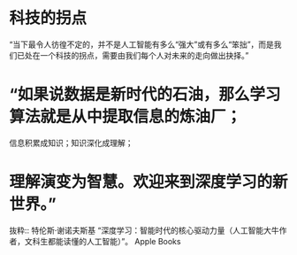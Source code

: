 # 科技的拐点
“当下最令人彷徨不定的，并不是人工智能有多么“强大”或有多么“笨拙”，而是我们已处在一个科技的拐点，需要由我们每个人对未来的走向做出抉择。”

# “如果说数据是新时代的石油，那么学习算法就是从中提取信息的炼油厂；
信息积累成知识；知识深化成理解；
# 理解演变为智慧。欢迎来到深度学习的新世界。”

抜粋:: 特伦斯·谢诺夫斯基  “深度学习：智能时代的核心驱动力量（人工智能大牛作者，文科生都能读懂的人工智能）”。 Apple Books  

